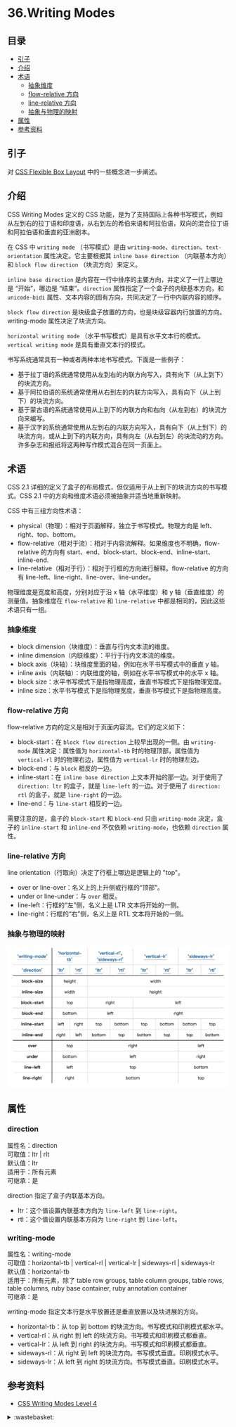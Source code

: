 # 36.Writing Modes
## 目录
- [引子](#think)
- [介绍](#intro)
- [术语](#explain)
  - [抽象维度](#dimension)
  - [flow-relative 方向](#flow-relative)
  - [line-relative 方向](#line-relative)
  - [抽象与物理的映射](#map)
- [属性](#attribute)
- [参考资料](#reference)

## <a name="think"></a> 引子
对 [CSS Flexible Box Layout][url-blog-32] 中的一些概念进一步阐述。

## <a name="intro"></a> 介绍
CSS Writing Modes 定义的 CSS 功能，是为了支持国际上各种书写模式，例如从左到右的拉丁语和印度语，从右到左的希伯来语和阿拉伯语，双向的混合拉丁语和阿拉伯语和垂直的亚洲剧本。

在 CSS 中 `writing mode` （书写模式）是由 `writing-mode`、`direction`、`text-orientation` 属性决定。它主要根据其 `inline base direction` （内联基本方向）和  `block flow direction` （块流方向）来定义。

`inline base direction` 是内容在一行中排序的主要方向，并定义了一行上哪边是 “开始”，哪边是 “结束”。`direction` 属性指定了一个盒子的内联基本方向，和 `unicode-bidi` 属性、文本内容的固有方向，共同决定了一行中内联内容的顺序。

`block flow direction` 是块级盒子放置的方向，也是块级容器内行放置的方向。writing-mode 属性决定了块流方向。

`horizontal writing mode` （水平书写模式）是具有水平文本行的模式。`vertical writing mode` 是具有垂直文本行的模式。

书写系统通常具有一种或者两种本地书写模式。下面是一些例子：
- 基于拉丁语的系统通常使用从左到右的内联方向写入，具有向下（从上到下）的块流方向。
- 基于阿拉伯语的系统通常使用从右到左的内联方向写入，具有向下（从上到下）的块流方向。
- 基于蒙古语的系统通常使用从上到下的内联方向和右向（从左到右）的块流方向来编写。
- 基于汉字的系统通常使用从左到右的内联方向写入，具有向下（从上到下）的块流方向，或从上到下的内联方向，具有向左（从右到左）的块流动的方向。许多杂志和报纸将这两种写作模式混合在同一页面上。

## <a name="explain"></a> 术语
CSS 2.1 详细的定义了盒子的布局模式，但仅适用于从上到下的块流方向的书写模式。CSS 2.1 中的方向和维度术语必须被抽象并适当地重新映射。

CSS 中有三组方向性术语：
- physical（物理）：相对于页面解释，独立于书写模式。物理方向是 left、right、top、bottom。
- flow-relative（相对于流）：相对于内容流解释。如果维度也不明确，flow-relative 的方向有 start、end、block-start、block-end、inline-start、inline-end.
- line-relative（相对于行）：相对于行框的方向进行解释。flow-relative 的方向有 line-left、line-right、line-over、line-under。

物理维度是宽度和高度，分别对应于沿 x 轴（水平维度）和 y 轴（垂直维度）的测量值。抽象维度在 `flow-relative` 和 `line-relative` 中都是相同的，因此这些术语只有一组。

### <a name="dimension"></a> 抽象维度
- block dimension（块维度）：垂直与行内文本流的维度。
- inline dimension（内联维度）：平行于行内文本流的维度。
- block axis（块轴）：块维度里面的轴，例如在水平书写模式中的垂直 y 轴。
- inline axis（内联轴）：内联维度的轴，例如在水平书写模式中的水平 x 轴。
- block size：水平书写模式下是指物理高度，垂直书写模式下是指物理宽度。
- inline size：水平书写模式下是指物理宽度，垂直书写模式下是指物理高度。

### <a name="flow-relative"></a> flow-relative 方向
flow-relative 方向的定义是相对于页面内容流。它们的定义如下：
- block-start：在 `block flow direction` 上较早出现的一侧。由 `writing-mode` 属性决定：属性值为 `horizontal-tb` 时的物理顶部，属性值为 `vertical-rl` 时的物理右边，属性值为 `vertical-lr` 时的物理左边。
- block-end：与 `block` 相反的一边。
- inline-start：在 `inline base direction` 上文本开始的那一边。对于使用了 `direction: ltr` 的盒子，就是 `line-left` 的一边。对于使用了 `direction: rtl` 的盒子，就是 `line-right` 的一边。
- line-end：与 `line-start` 相反的一边。

需要注意的是，盒子的 `block-start` 和 `block-end` 只由 `writing-mode` 决定，盒子的 `inline-start` 和 `inline-end` 不仅依赖 `writing-mode`，也依赖 `direction` 属性。

### <a name="line-relative"></a> line-relative 方向
line orientation（行取向）决定了行框上哪边是逻辑上的 "top"。
- over or line-over：名义上的上升侧或行框的“顶部”。
- under or line-under：与 `over` 相反。
- line-left：行框的“左”侧，名义上是 LTR 文本将开始的一侧。
- line-right：行框的“右”侧，名义上是 RTL 文本将开始的一侧。

### <a name="map"></a> 抽象与物理的映射

![36-map][url-local-map]

## <a name="attribute"></a> 属性
### direction
属性名：direction  <br />
可取值：ltr | rlt <br />
默认值：ltr <br />
适用于：所有元素 <br />
可继承：是

direction 指定了盒子内联基本方向。
- ltr：这个值设置内联基本方向为 `line-left` 到 `line-right`。
- rtl：这个值设置内联基本方向为 `line-right` 到 `line-left`。

### writing-mode
属性名：writing-mode <br />
可取值：horizontal-tb | vertical-rl | vertical-lr | sideways-rl | sideways-lr <br />
默认值：horizontal-tb <br />
适用于：所有元素，除了 table row groups, table column groups, table rows, table columns, ruby base container, ruby annotation container <br />
可继承：是

writing-mode 指定文本行是水平放置还是垂直放置以及块进展的方向。
- horizontal-tb：从 top 到 bottom 的块流方向。书写模式和印刷模式都水平。
- vertical-rl：从 right 到 left 的块流方向。书写模式和印刷模式都垂直。
- vertical-lr：从 left 到 right 的块流方向。书写模式和印刷模式都垂直。
- sideways-rl：从 right 到 left 的块流方向。书写模式垂直。印刷模式水平。
- sideways-lr：从 left 到 right 的块流方向。书写模式垂直。印刷模式水平。

## <a name="reference"></a> 参考资料
- [CSS Writing Modes Level 4][url-w3c-writing-modes]

[url-repository-images]:https://xxholic.github.io/segment/images

[url-w3c-writing-modes]:https://www.w3.org/TR/css-writing-modes-4/
[url-blog-32]:https://github.com/XXHolic/blog/issues/32


[url-local-map]:../images/36/map.png

<details>
<summary>:wastebasket:</summary>

好久之前免费领取的游戏，玩过之后觉得蛮不错的。dlc 的故事解释清楚了正体里面一些感觉奇怪的情节。

![36-poster][url-local-poster]

</details>

[url-local-poster]:../images/36/poster.jpeg
